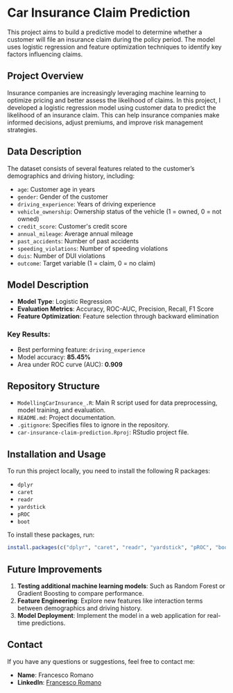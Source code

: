 # Car Insurance Claim Prediction

This project aims to build a predictive model to determine whether a customer will file an insurance claim during the policy period. The model uses logistic regression and feature optimization techniques to identify key factors influencing claims.

## Project Overview

Insurance companies are increasingly leveraging machine learning to optimize pricing and better assess the likelihood of claims. In this project, I developed a logistic regression model using customer data to predict the likelihood of an insurance claim. This can help insurance companies make informed decisions, adjust premiums, and improve risk management strategies.

## Data Description

The dataset consists of several features related to the customer’s demographics and driving history, including:
- `age`: Customer age in years
- `gender`: Gender of the customer
- `driving_experience`: Years of driving experience
- `vehicle_ownership`: Ownership status of the vehicle (1 = owned, 0 = not owned)
- `credit_score`: Customer's credit score
- `annual_mileage`: Average annual mileage
- `past_accidents`: Number of past accidents
- `speeding_violations`: Number of speeding violations
- `duis`: Number of DUI violations
- `outcome`: Target variable (1 = claim, 0 = no claim)

## Model Description

- **Model Type**: Logistic Regression
- **Evaluation Metrics**: Accuracy, ROC-AUC, Precision, Recall, F1 Score
- **Feature Optimization**: Feature selection through backward elimination

### Key Results:
- Best performing feature: `driving_experience`
- Model accuracy: **85.45%**
- Area under ROC curve (AUC): **0.909**

## Repository Structure

- `ModellingCarInsurance_.R`: Main R script used for data preprocessing, model training, and evaluation.
- `README.md`: Project documentation.
- `.gitignore`: Specifies files to ignore in the repository.
- `car-insurance-claim-prediction.Rproj`: RStudio project file.

## Installation and Usage

To run this project locally, you need to install the following R packages:
- `dplyr`
- `caret`
- `readr`
- `yardstick`
- `pROC`
- `boot`

To install these packages, run:

```r
install.packages(c("dplyr", "caret", "readr", "yardstick", "pROC", "boot"))
```

## Future Improvements

1. **Testing additional machine learning models**: Such as Random Forest or Gradient Boosting to compare performance.
2. **Feature Engineering**: Explore new features like interaction terms between demographics and driving history.
3. **Model Deployment**: Implement the model in a web application for real-time predictions.

## Contact

If you have any questions or suggestions, feel free to contact me:

- **Name**: Francesco Romano
- **LinkedIn**: [Francesco Romano](https://www.linkedin.com/in/drfrancescoromano)
